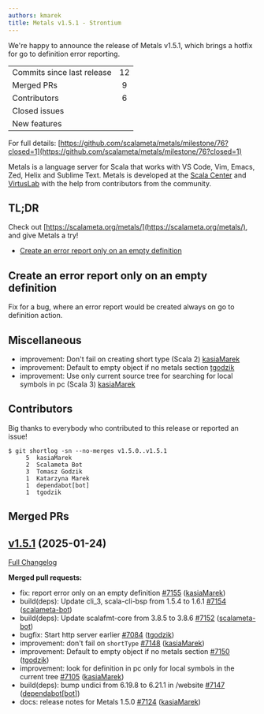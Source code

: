 ```yaml
---
authors: kmarek
title: Metals v1.5.1 - Strontium
---
```


We're happy to announce the release of Metals v1.5.1, which brings a hotfix for go to definition error reporting.

<table>
<tbody>
  <tr>
    <td>Commits since last release</td>
    <td align="center">12</td>
  </tr>
  <tr>
    <td>Merged PRs</td>
    <td align="center">9</td>
  </tr>
    <tr>
    <td>Contributors</td>
    <td align="center">6</td>
  </tr>
  <tr>
    <td>Closed issues</td>
    <td align="center"></td>
  </tr>
  <tr>
    <td>New features</td>
    <td align="center"></td>
  </tr>
</tbody>
</table>

For full details: [https://github.com/scalameta/metals/milestone/76?closed=1](https://github.com/scalameta/metals/milestone/76?closed=1)

Metals is a language server for Scala that works with VS Code, Vim, Emacs, Zed,
Helix and Sublime Text. Metals is developed at the
[Scala Center](https://scala.epfl.ch/) and [VirtusLab](https://virtuslab.com)
with the help from contributors from the community.

## TL;DR

Check out [https://scalameta.org/metals/](https://scalameta.org/metals/), and
give Metals a try!

- [Create an error report only on an empty definition](#create-an-error-report-only-on-empty-definition)

## Create an error report only on an empty definition
Fix for a bug, where an error report would be created always on go to definition action.

## Miscellaneous
- improvement: Don't fail on creating short type (Scala 2) [kasiaMarek](https://github.com/kasiaMarek)
- improvement: Default to empty object if no metals section [tgodzik](https://github.com/tgodzik)
- improvement: Use only current source tree for searching for local symbols in pc (Scala 3) [kasiaMarek](https://github.com/kasiaMarek)

## Contributors

Big thanks to everybody who contributed to this release or reported an issue!

```
$ git shortlog -sn --no-merges v1.5.0..v1.5.1
     5	kasiaMarek
     2	Scalameta Bot
     3	Tomasz Godzik
     1	Katarzyna Marek
     1	dependabot[bot]
     1	tgodzik
```

## Merged PRs

## [v1.5.1](https://github.com/scalameta/metals/tree/v1.5.1) (2025-01-24)

[Full Changelog](https://github.com/scalameta/metals/compare/v1.5.0...v1.5.1)

**Merged pull requests:**

- fix: report error only on an empty definition
  [\#7155](https://github.com/scalameta/metals/pull/7155)
  ([kasiaMarek](https://github.com/kasiaMarek))
- build(deps): Update cli_3, scala-cli-bsp from 1.5.4 to 1.6.1
  [\#7154](https://github.com/scalameta/metals/pull/7154)
  ([scalameta-bot](https://github.com/scalameta-bot))
- build(deps): Update scalafmt-core from 3.8.5 to 3.8.6
  [\#7152](https://github.com/scalameta/metals/pull/7152)
  ([scalameta-bot](https://github.com/scalameta-bot))
- bugfix: Start http server earlier
  [\#7084](https://github.com/scalameta/metals/pull/7084)
  ([tgodzik](https://github.com/tgodzik))
- improvement: don't fail on `shortType`
  [\#7148](https://github.com/scalameta/metals/pull/7148)
  ([kasiaMarek](https://github.com/kasiaMarek))
- improvement: Default to empty object if no metals section
  [\#7150](https://github.com/scalameta/metals/pull/7150)
  ([tgodzik](https://github.com/tgodzik))
- improvement: look for definition in pc only for local symbols in the current tree
  [\#7105](https://github.com/scalameta/metals/pull/7105)
  ([kasiaMarek](https://github.com/kasiaMarek))
- build(deps): bump undici from 6.19.8 to 6.21.1 in /website
  [\#7147](https://github.com/scalameta/metals/pull/7147)
  ([dependabot[bot]](https://github.com/dependabot[bot]))
- docs: release notes for Metals 1.5.0
  [\#7124](https://github.com/scalameta/metals/pull/7124)
  ([kasiaMarek](https://github.com/kasiaMarek))

